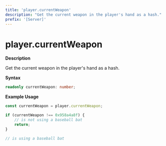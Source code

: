 ```yaml
---
title: 'player.currentWeapon'
description: "Get the current weapon in the player's hand as a hash."
prefix: '[Server]'
---
```


# player.currentWeapon

**Description**

Get the current weapon in the player's hand as a hash.

**Syntax**

```ts
readonly currentWeapon: number;
```

**Example Usage**

```js
const currentWeapon = player.currentWeapon;

if (currentWeapon !== 0x958a4a8f) {
    // is not using a baseball bat
    return;
}

// is using a baseball bat
```
